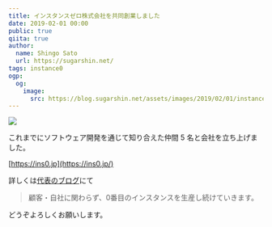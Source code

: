 ```yaml
---
title: インスタンスゼロ株式会社を共同創業しました
date: 2019-02-01 00:00
public: true
qiita: true
author:
  name: Shingo Sato
  url: https://sugarshin.net/
tags: instance0
ogp:
  og:
    image:
      src: https://blog.sugarshin.net/assets/images/2019/02/01/instance0/main.png
---
```


![](/assets/images/2019/02/01/instance0/main.png)

これまでにソフトウェア開発を通じて知り合えた仲間 5 名と会社を立ち上げました。

[https://ins0.jp](https://ins0.jp/)

詳しくは[代表のブログ](https://ja.ngs.io/2019/02/01/instance0/)にて

> 顧客・自社に関わらず、0番目のインスタンスを生産し続けていきます。

どうぞよろしくお願いします。
